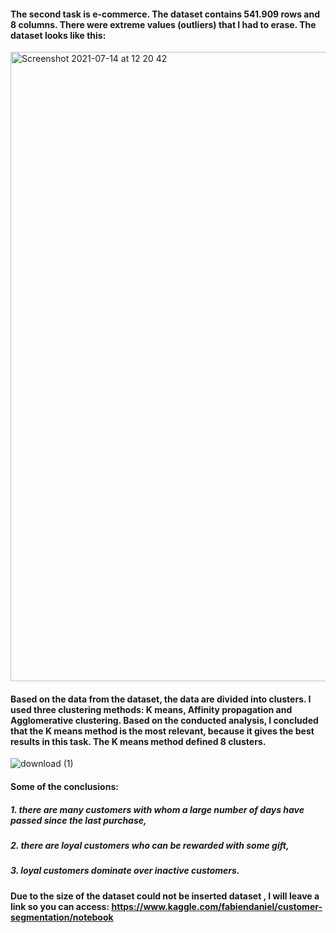 #### The second task is e-commerce. The dataset contains 541.909 rows and 8 columns. There were extreme values (outliers) that I had to erase. The dataset looks like this:
<img width="1007" alt="Screenshot 2021-07-14 at 12 20 42" src="https://user-images.githubusercontent.com/87364202/125606368-b7fb7a40-1ee5-44fe-b7bf-060fd4f7d435.png">

#### Based on the data from the dataset, the data are divided into clusters. I used three clustering methods: K means, Affinity propagation and Agglomerative clustering. Based on the conducted analysis, I concluded that the K means method is the most relevant, because it gives the best results in this task. The K means method defined 8 clusters.
![download (1)](https://user-images.githubusercontent.com/87364202/125600865-bb58956c-9167-446d-9ba1-1e006036d1be.png)
#### Some of the conclusions:
##### 1. there are many customers with whom a large number of days have passed since the last purchase,
##### 2. there are loyal customers who can be rewarded with some gift,
##### 3. loyal customers dominate over inactive customers.

#### Due to the size of the dataset could not be inserted dataset , I will leave a link so you can access: https://www.kaggle.com/fabiendaniel/customer-segmentation/notebook
